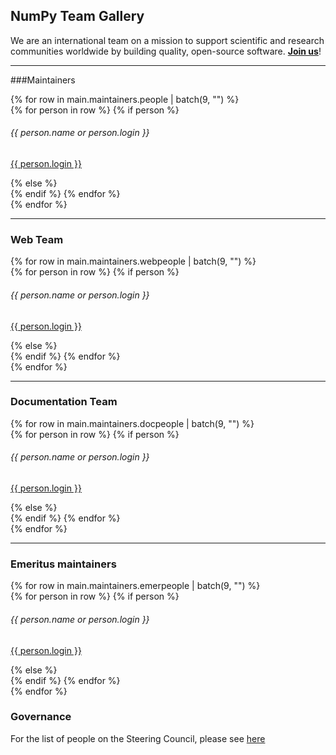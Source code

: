 ## NumPy Team Gallery

We are an international team on a mission to support scientific and research communities worldwide by building quality, open-source software. [**Join us**](/contribute)!

<hr>

###Maintainers

<div class="row maintainers">
	{% for row in main.maintainers.people | batch(9, "") %}
		<div class="card-group maintainers">
		{% for person in row %}
			{% if person %}
				<div class="card rounded">
					<img class="card-img-top" style="border-radius: 5%;" alt="" src="{{ person.avatar_url }}"/>
					<div class="card-body">
						<h6 class="card-title">
							{{ person.name or person.login }}
						</h6>
						<p class="card-text small">
							<a href="{{ person.html_url }}">{{ person.login }}</a>
						</p>
					</div>
				</div>
			{% else %}
				<div class="card border-0 bg-light"></div>
			{% endif %}
		{% endfor %}
	</div>
  {% endfor %}
</div>
<hr>

### Web Team

<div class="row maintainers">
	{% for row in main.maintainers.webpeople | batch(9, "") %}
		<div class="card-group maintainers">
		{% for person in row %}
			{% if person %}
				<div class="card rounded">
					<img class="card-img-top" style="border-radius: 5%;" alt="" src="{{ person.avatar_url }}"/>
					<div class="card-body">
						<h6 class="card-title">
							{{ person.name or person.login }}
						</h6>
						<p class="card-text small">
							<a href="{{ person.html_url }}">{{ person.login }}</a>
						</p>
					</div>
				</div>
			{% else %}
				<div class="card border-0 bg-light"></div>
			{% endif %}
		{% endfor %}
	</div>
  {% endfor %}
</div>
<hr>


### Documentation Team

<div class="row maintainers">
	{% for row in main.maintainers.docpeople | batch(9, "") %}
		<div class="card-group maintainers">
		{% for person in row %}
			{% if person %}
				<div class="card rounded">
					<img class="card-img-top" style="border-radius: 5%;" alt="" src="{{ person.avatar_url }}"/>
					<div class="card-body">
						<h6 class="card-title">
							{{ person.name or person.login }}
						</h6>
						<p class="card-text small">
							<a href="{{ person.html_url }}">{{ person.login }}</a>
						</p>
					</div>
				</div>
			{% else %}
				<div class="card border-0 bg-light"></div>
			{% endif %}
		{% endfor %}
	</div>
  {% endfor %}
</div>
<hr>

### Emeritus maintainers

<div class="emeritus">
	{% for row in main.maintainers.emerpeople | batch(9, "") %}
		<div class="card-group emerpeople">
		{% for person in row %}
			{% if person %}
				<div class="card rounded">
					<img class="card-img-top" style="border-radius: 5%; filter: grayscale(100%);" alt="" src="{{ person.avatar_url }}"/>
					<div class="card-body">
						<h6 class="card-title">
							{{ person.name or person.login }}
						</h6>
						<p class="card-text small">
							<a href="{{ person.html_url }}">{{ person.login }}</a>
						</p>
					</div>
				</div>
			{% else %}
				<div class="card border-0 bg-light"></div>
			{% endif %}
		{% endfor %}
	</div>
  {% endfor %}
</div>

### Governance

For the list of people on the Steering Council, please see [here](https://numpy.org/devdocs/dev/governance/people.html)
